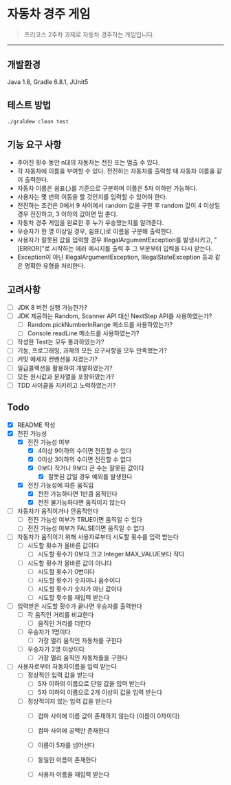# 자동차 경주 게임

> 프리코스 2주차 과제로 자동차 경주하는 게임입니다.
---

## 개발환경

Java 1.8, Gradle 6.8.1, JUnit5

## 테스트 방법

```sh
./graldew clean test
```

## 기능 요구 사항
- 주어진 횟수 동안 n대의 자동차는 전진 또는 멈출 수 있다.
- 각 자동차에 이름을 부여할 수 있다. 전진하는 자동차를 출력할 때 자동차 이름을 같이 출력한다.
- 자동차 이름은 쉼표(,)를 기준으로 구분하며 이름은 5자 이하만 가능하다.
- 사용자는 몇 번의 이동을 할 것인지를 입력할 수 있어야 한다.
- 전진하는 조건은 0에서 9 사이에서 random 값을 구한 후 random 값이 4 이상일 경우 전진하고, 3 이하의 값이면 멈
춘다.
- 자동차 경주 게임을 완료한 후 누가 우승했는지를 알려준다.
- 우승자가 한 명 이상일 경우, 쉼표(,)로 이름을 구분해 출력한다.
- 사용자가 잘못된 값을 입력할 경우 IllegalArgumentException를 발생시키고, "[ERROR]"로 시작하는 에러 메시지를
출력 후 그 부분부터 입력을 다시 받는다.
- Exception이 아닌 IllegalArgumentException, IllegalStateException 등과 같은 명확한 유형을 처리한다.


## 고려사항

- [ ] JDK 8 버전 실행 가능한가?
- [ ] JDK 제공하는 Random, Scanner API 대신 NextStep API를 사용하였는가?
  - [ ] Random.pickNumberInRange 메소드를 사용하였는가?
  - [ ] Console.readLine 메소드를 사용하였는가?
- [ ] 작성한 Test는 모두 통과하였는가?
- [ ] 기능, 프로그래밍, 과제의 모든 요구사항을 모두 만족했는가?
- [ ] 커밋 메세지 컨벤션을 지켰는가?
- [ ] 일급콜렉션을 활용하여 개발하였는가?
- [ ] 모든 원시값과 문자열을 포장하였는가?
- [ ] TDD 사이클을 지키려고 노력하였는가?

## Todo

- [x] README 작성
- [x] 전진 가능성
  - [x] 전진 가능성 여부
    - [x] 4이상 9이하의 수이면 전진할 수 있다
    - [x] 0이상 3이하의 수이면 전진할 수 없다
    - [x] 0보다 작거나 9보다 큰 수는 잘못된 값이다
        - [x] 잘못된 값일 경우 예외를 발생한다
  - [x] 전진 가능성에 따른 움직임
    - [x] 전진 가능하다면 1만큼 움직인다
    - [x] 전진 불가능하다면 움직이지 않는다
- [ ] 자동차가 움직이거나 안움직인다 
  - [ ] 전진 가능성 여부가 TRUE이면 움직일 수 있다
  - [ ] 전진 가능성 여부가 FALSE이면 움직일 수 없다
- [ ] 자동차가 움직이기 위해 사용자로부터 시도할 횟수를 입력 받는다
    - [ ] 시도할 횟수가 올바른 값이다
        - [ ] 시도할 횟수가 0보다 크고 Integer.MAX_VALUE보다 작다
    - [ ] 시도할 횟수가 올바른 값이 아니다
        - [ ] 시도할 횟수가 0번이다
        - [ ] 시도할 횟수가 숫자이나 음수이다
        - [ ] 시도할 횟수가 숫자가 아닌 값이다
        - [ ] 시도할 횟수를 재입력 받는다
- [ ] 입력받은 시도할 횟수가 끝나면 우승자를 출력한다
    - [ ] 각 움직인 거리를 비교한다
        - [ ] 움직인 거리를 더한다
    - [ ] 우승자가 1명이다
        - [ ] 가장 멀리 움직인 자동차를 구한다
    - [ ] 우승자가 2명 이상이다
        - [ ] 가장 멀리 움직인 자동차들을 구한다
- [ ] 사용자로부터 자동차이름을 입력 받는다
    - [ ] 정상적인 입력 값을 받는다
        - [ ] 5자 이하의 이름으로 단일 값을 입력 받는다
        - [ ] 5자 이하의 이름으로 2개 이상의 값을 입력 받는다
    - [ ] 정상적이지 않는 입력 값을 받는다
        - [ ] 컴마 사이에 이름 값이 존재하지 않는다 (이름이 0자이다)
        - [ ] 컴마 사이에 공백만 존재한다
        - [ ] 이름이 5자를 넘어선다
        - [ ] 동일한 이름이 존재한다
        - [ ] 사용자 이름을 재입력 받는다

